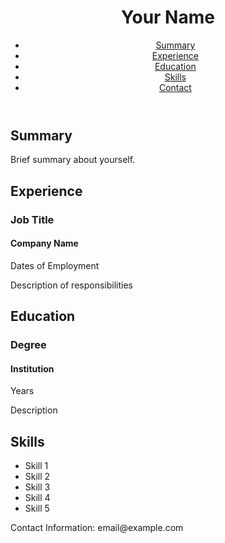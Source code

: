 <!DOCTYPE html>
<html lang="en">
<head>
    <meta charset="UTF-8">
    <meta name="viewport" content="width=device-width, initial-scale=1.0">
    <title>My Resume</title>
    <link rel="stylesheet" href="styles.css">
</head>
<body>
    <header>
        <h1>Your Name</h1>
        <nav>
            <ul>
                <li><a href="#summary">Summary</a></li>
                <li><a href="#experience">Experience</a></li>
                <li><a href="#education">Education</a></li>
                <li><a href="#skills">Skills</a></li>
                <li><a href="#contact">Contact</a></li>
            </ul>
        </nav>
    </header>
    <main>
        <section id="summary">
            <h2>Summary</h2>
            <p>Brief summary about yourself.</p>
        </section>
        <section id="experience">
            <h2>Experience</h2>
            <div class="experience-item">
                <h3>Job Title</h3>
                <h4>Company Name</h4>
                <p>Dates of Employment</p>
                <p>Description of responsibilities</p>
            </div>
            <!-- Add more experience items as needed -->
        </section>
        <section id="education">
            <h2>Education</h2>
            <div class="education-item">
                <h3>Degree</h3>
                <h4>Institution</h4>
                <p>Years</p>
                <p>Description</p>
            </div>
            <!-- Add more education items as needed -->
        </section>
        <section id="skills">
            <h2>Skills</h2>
            <ul>
                <li>Skill 1</li>
                <li>Skill 2</li>
                <li>Skill 3</li>
                <li>Skill 4</li>
                <li>Skill 5</li>
            </ul>
        </section>
    </main>
    <footer>
        <p>Contact Information: email@example.com</p>
    </footer>
</body>
</html>
